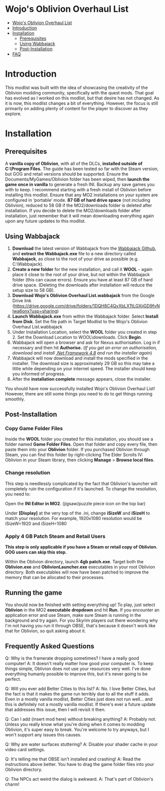 # Wojo's Oblivion Overhaul List
- [Wojo's Oblivion Overhaul List](#wojo's-oblivion-overhaul-list)
- [Introduction](#introduction)
- [Installation](#installation)
  - [Prerequisites](#prerequisites)
  - [Using Wabbajack](#using-wabbajack)
  - [Post-Installation](#post-installation)
- [FAQ](#faq)

# Introduction
This modlist was built with the idea of showcasing the creativity of the Oblivion modding community, specifically with the quest mods. That goal has evolved as I worked on this modlist, but that desire has not changed. As it is now, this modlist changes a bit of everything. However, the focus is still primarily on adding plenty of content for the player to discover as they explore. 

# Installation

## Prerequisites
A **vanilla copy of Oblivion**, with all of the DLCs, **installed outside of C:\Program Files.** The guide has been tested so far with the Steam version, but GOG and retail versions should be supported. Ensure the Documents/MyGames/Oblivion folder has been wiped, then **launch the game once in vanilla** to generate a fresh INI. Backup any save games you with to keep. I recommend starting with a fresh install of Oblivion before installing this modlist.
Ensure that any MO2 installations on your system are configured in ‘portable’ mode.
**87 GB of hard drive space** (not including Oblivion), reduced to 58 GB if the MO2/downloads folder is deleted after installation. If you decide to delete the MO2/downloads folder after installation, just remember that it will mean downloading everything again upon any future updates to this modlist.

## Using Wabbajack
1. **Download** the latest version of Wabbajack from the [Wabbajack Github](https://github.com/wabbajack-tools/wabbajack/releases/), and **extract the Wabbajack.exe** file to a new directory called **Wabbajack**, as close to the root of your drive as possible (e.g. C:\Wabbajack).
2. **Create a new folder** for the new installation, and call it **WOOL** - again place it close to the root of your drive, but not within the Wabbajack folder (this can cause errors). Ensure you have at least 87 GB of hard drive space. (Deleting the downloads after installation will reduce the setup size to 58 GB).
3. **Download Wojo's Oblivion Overhaul List.wabbajack** from the Google Drive link (https://drive.google.com/drive/folders/1DQH8C4QyXbLXTtLGXjiGD9fyNlwa6onx?usp=sharing)
4. **Launch Wabbajack.exe** from within the Wabbajack folder. Select **Install from Disk**. Set the file path in Target Modlist to the Wojo's Oblivion Overhaul List.wabbajack
5. Under Installation Location, select the **WOOL** folder you created in step 2. Set the Download Location to WOOL\downloads. Click **Begin**.
6. Wabbajack will open a browser and ask for Nexus authorisation. Log in if necessary and then hit **Authorise.** (_If you get an error on authorisation, download and install [.Net Framework 4.8](https://dotnet.microsoft.com/download/dotnet-framework/net48) and run the installer again_)
7. Wabbajack will now download and install the mods specified in the installer. The download size is approximately 29 GB so this may take a little while depending on your internet speed. The installer should keep you informed of progress.
8. After the **installation complete** message appears, close the installer.

You should have now successfully installed Wojo's Oblivion Overhaul List! However, there are still some things you need to do to get things running smoothly.

## Post-Installation

### Copy Game Folder Files
Inside the **WOOL** folder you created for this installation, you should see a folder named **Game Folder Files**. Open that folder and copy every file, then paste them into your **Oblivion** folder. If you purchased Oblivion through Steam, you can find this folder by right-clicking The Elder Scrolls IV: Oblivion in your Steam library, then clicking **Manage** > **Browse local files**.

### Change resolution
This step is needlessly complicated by the fact that Oblivion's launcher will completely ruin the configuration if it's launched. To change the resolution, you need to: 

Open the **INI Editor in MO2**. (jigsaw/puzzle piece icon on the top bar)

Under **[Display]** at the very top of the .ini, change **iSizeW** and **iSizeH** to match your resolution. For example, 1920x1080 resolution would be iSizeW=1920 and iSizeH=1080

### Apply 4 GB Patch Steam and Retail Users

**This step is only applicable if you have a Steam or retail copy of Oblivion. GOG users can skip this step.**

Within the Oblivion directory, launch **4gb patch.exe**.
Target both the **Oblivion.exe** and **OblivionLauncher.exe** executables in your root Oblivion directory. Both executables will now have been patched to improve the memory that can be allocated to their processes.

## Running the game
You should now be finished with setting everything up! To play, just select **Oblivion** in the MO2 **executable** **dropdown** and hit **Run.** If you encounter an application error and use Steam, make sure Steam is running in the background and try again. For you Skyrim players out there wondering why I'm not having you run it through OBSE, that's because it doesn't work like that for Oblivion, so quit asking about it.

## Frequently Asked Questions

Q: Why is the framerate dropping sometimes? I have a really good computer!
A: It doesn't really matter how good your computer is. To keep things simple, Oblivion does not use your resources very well. I've done everything humanly possible to improve this, but it's never going to be perfect. 

Q: Will you ever add Better Cities to this list?
A: No. I love Better Cities, but the fact is that it makes the game run terribly due to all the stuff it adds. Even in a mostly vanilla modlist, Better Cities just does not run well... and this is definitely not a mostly vanilla modlist. If there's ever a future update that addresses this issue, then I will revisit it then.

Q: Can I add (insert mod here) without breaking anything?
A: Probably not. Unless you really know what you're doing when it comes to modding Oblivion, it's super easy to break. You're welcome to try anyways, but I won't support any issues this causes.

Q: Why are water surfaces stuttering?
A: Disable your shader cache in your video card settings.

Q: It's telling me that OBSE isn't installed and crashing!
A: Read the instructions above better. You have to drag the game folder files into your Oblivion directory.

Q: The NPCs act weird the dialog is awkward.
A: That's part of Oblivion's charm!
